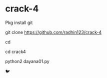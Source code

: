 # crack-4

Pkg install git

git clone https://github.com/radhin123/crack-4

cd 

cd crack4

python2 dayana01.py

🐦
